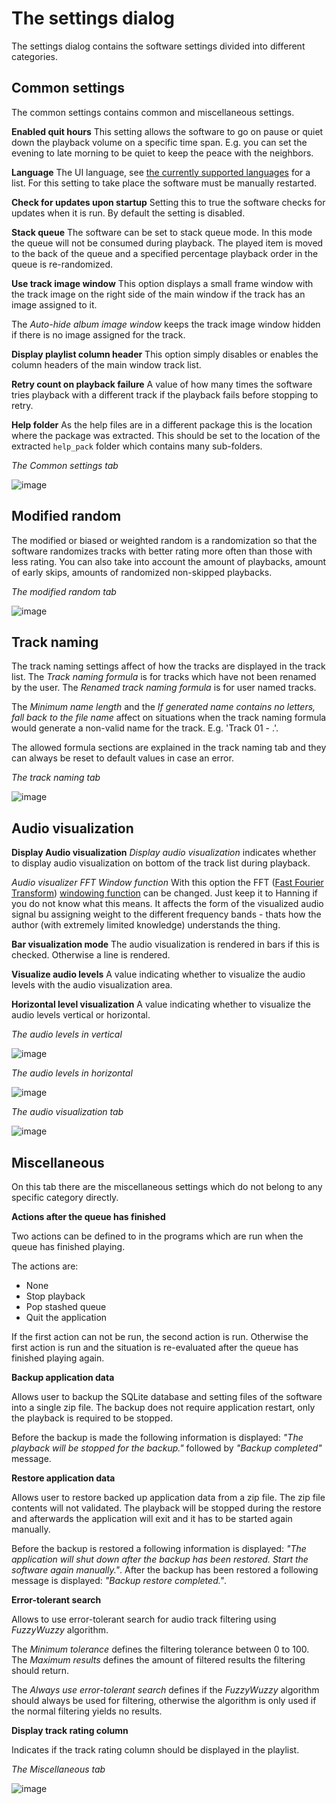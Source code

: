 # The settings dialog
The settings dialog contains the software settings divided into different categories.

## Common settings
The common settings contains common and miscellaneous settings.

**Enabled quit hours**
This setting allows the software to go on pause or quiet down the playback volume on a specific time span. E.g. you can set the evening to late morning to be quiet to keep the peace with the neighbors.

**Language**
The UI language, see [the currently supported languages](supported_languages.md) for a list. For this setting to take place the software must be manually restarted.

**Check for updates upon startup**
Setting this to true the software checks for updates when it is run. By default the setting is disabled.

**Stack queue**
The software can be set to stack queue mode. In this mode the queue will not be consumed during playback. The played item is moved to the back of the queue and a specified percentage playback order in the queue is re-randomized.

**Use track image window**
This option displays a small frame window with the track image on the right side of the main window if the track has an image assigned to it.

The *Auto-hide album image window* keeps the track image window hidden if there is no image assigned for the track.

**Display playlist column header**
This option simply disables or enables the column headers of the main window track list.

**Retry count on playback failure**
A value of how many times the software tries playback with a different track if the playback fails before stopping to retry.

**Help folder**
As the help files are in a different package this is the location where the package was extracted. This should be set to the location of the extracted `help_pack` folder which contains many sub-folders.

*The Common settings tab*

![image](img/settings1.png)

## Modified random
The modified or biased or weighted random is a randomization so that the software randomizes tracks with better rating more often than those with less rating. You can also take into account the amount of playbacks, amount of early skips, amounts of randomized non-skipped playbacks.

*The modified random tab*

![image](img/settings2.png)

## Track naming
The track naming settings affect of how the tracks are displayed in the track list. The *Track naming formula* is for tracks which have not been renamed by the user. The *Renamed track naming formula* is for user named tracks.

The *Minimum name length* and the *If generated name contains no letters, fall back to the file name* affect on situations when the track naming formula would generate a non-valid name for the track. E.g. 'Track 01 - .'.

The allowed formula sections are explained in the track naming tab and they can always be reset to default values in case an error.

*The track naming tab*

![image](img/settings3.png)

## Audio visualization

**Display Audio visualization**
*Display audio visualization* indicates whether to display audio visualization on bottom of the track list during playback.

*Audio visualizer FFT Window function*
With this option the FFT ([Fast Fourier Transform](https://en.wikipedia.org/wiki/Fast_Fourier_transform)) [windowing function](https://en.wikipedia.org/wiki/Window_function) can be changed. Just keep it to Hanning if you do not know what this means. It affects the form of the visualized audio signal bu assigning weight to the different frequency bands - thats how the author (with extremely limited knowledge) understands the thing.

**Bar visualization mode**
The audio visualization is rendered in bars if this is checked. Otherwise a line is rendered.

**Visualize audio levels**
A value indicating whether to visualize the audio levels with the audio visualization area.

**Horizontal level visualization**
A value indicating whether to visualize the audio levels vertical or horizontal.

*The audio levels in vertical*

![image](img/audio_visualization1.png)

*The audio levels in horizontal*

![image](img/audio_visualization2.png)


*The audio visualization tab*

![image](img/settings4.png)

## Miscellaneous
On this tab there are the miscellaneous settings which do not belong to any specific category directly.

**Actions after the queue has finished**

Two actions can be defined to in the programs which are run when the queue has finished playing.

The actions are: 

* None
* Stop playback
* Pop stashed queue
* Quit the application

If the first action can not be run, the second action is run. Otherwise the first action is run and the situation is re-evaluated after the queue has finished playing again.

**Backup application data**

Allows user to backup the SQLite database and setting files of the software into a single zip file. The backup does not require application restart, only the playback is required to be stopped.

Before the backup is made the following information is displayed: *"The playback will be stopped for the backup."* followed by *"Backup completed"* message.

**Restore application data**

Allows user to restore backed up application data from a zip file. The zip file contents will not validated. The playback will be stopped during the restore and afterwards the application will exit and it has to be started again manually.

Before the backup is restored a following information is displayed: *"The application will shut down after the backup has been restored. Start the software again manually."*. After the backup has been restored a following message is displayed: *"Backup restore completed."*.

**Error-tolerant search**

Allows to use error-tolerant search for audio track filtering using *FuzzyWuzzy* algorithm.

The *Minimum tolerance* defines the filtering tolerance between 0 to 100. The *Maximum results* defines the amount of filtered results the filtering should return.

The *Always use error-tolerant search* defines if the *FuzzyWuzzy* algorithm should always be used for filtering, otherwise the algorithm is only used if the normal filtering yields no results.

**Display track rating column**

Indicates if the track rating column should be displayed in the playlist.

*The Miscellaneous tab*

![image](img/settings5.png)
